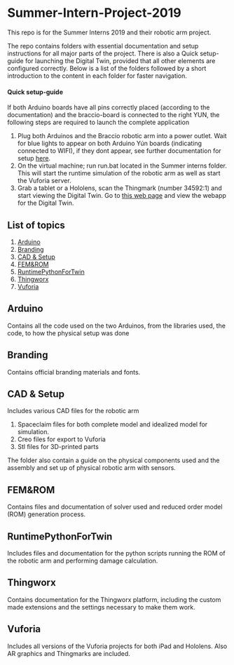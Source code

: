 # Summer-Intern-Project-2019
This repo is for the Summer Interns 2019 and their robotic arm project.

The repo contains folders with essential documentation and setup instructions for all major parts of the project.
There is also a Quick setup-guide for launching the Digital Twin, provided that all other elements are configured correctly.
Below is a list of the folders followed by a short introduction to the content in each folder for faster navigation.

#### Quick setup-guide
If both Arduino boards have all pins correctly placed (according to the documentation) and the braccio-board is connected to the right YUN, the following steps are required to launch the complete application

1. Plug both Arduinos and the Braccio robotic arm into a power outlet. Wait for blue lights to appear on both Arduino Yún boards (indicating connected to WIFI), if they dont appear, see further documentation for setup [here](https://github.com/EDRoMedeso/Summer-Intern-Project-2019/tree/master/Arduino).
2. On the virtual machine; run run.bat located in the Summer interns folder. This will start the runtime simulation of the robotic arm as well as start the Vuforia server.
3.  Grab a tablet or a Hololens, scan the Thingmark (number 34592:1) and start viewing the Digital Twin.  Go to [this web page](http://40.115.24.34:8080/Thingworx/Runtime/index.html#mashup=mockup_v3&forceClose=true&__fromNextGen=7d195fde-35e2-4e1c-8932-2aaecc90e408) and view the webapp for the Digital Twin.

## List of topics
1. [Arduino](#of1)
2. [Branding](#of2)
3. [CAD & Setup](#of3)
4. [FEM&ROM](#of4)
5. [RuntimePythonForTwin](#of5)
6. [Thingworx](#of6)
7. [Vuforia](#of7)

<a name="of1"></a>
## Arduino
Contains all the code used on the two Arduinos, from the libraries used, the code, to how the physical setup was done

<a name="of2"></a>
## Branding
Contains official branding materials and fonts.
<a name="of3"></a>
## CAD & Setup
Includes various CAD files for the robotic arm
1. Spaceclaim files for both complete model and idealized model for simulation.
2. Creo files for export to Vuforia
3. Stl files for 3D-printed parts


The folder also contain a guide on the physical components used and the assembly and set up of physical robotic arm with sensors. 

<a name="of4"></a>
## FEM&ROM
Contains files and documentation of solver used and reduced order model (ROM) generation process.

<a name="of5"></a>
## RuntimePythonForTwin
Includes files and documentation for the python scripts running the ROM of the robotic arm and performing damage calculation.

<a name="of6"></a>
## Thingworx
Contains documentation for the Thingworx platform, including the custom made extensions and the settings necessary to make them work.

<a name="of7"></a>
## Vuforia
Includes all versions of the Vuforia projects for both iPad and Hololens. Also AR graphics and Thingmarks are included. 
